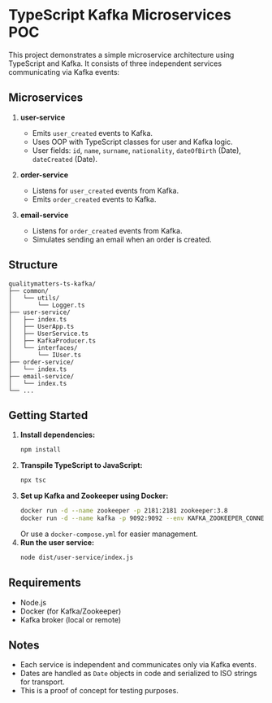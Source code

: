 # TypeScript Kafka Microservices POC

This project demonstrates a simple microservice architecture using TypeScript and Kafka. It consists of three independent services communicating via Kafka events:

## Microservices

1. **user-service**
   - Emits `user_created` events to Kafka.
   - Uses OOP with TypeScript classes for user and Kafka logic.
   - User fields: `id`, `name`, `surname`, `nationality`, `dateOfBirth` (Date), `dateCreated` (Date).

2. **order-service**
   - Listens for `user_created` events from Kafka.
   - Emits `order_created` events to Kafka.

3. **email-service**
   - Listens for `order_created` events from Kafka.
   - Simulates sending an email when an order is created.

## Structure

```
qualitymatters-ts-kafka/
├── common/
│   └── utils/
│       └── Logger.ts
├── user-service/
│   ├── index.ts
│   ├── UserApp.ts
│   ├── UserService.ts
│   ├── KafkaProducer.ts
│   └── interfaces/
│       └── IUser.ts
├── order-service/
│   └── index.ts
├── email-service/
│   └── index.ts
└── ...
```

## Getting Started

1. **Install dependencies:**
   ```sh
   npm install
   ```
2. **Transpile TypeScript to JavaScript:**
   ```sh
   npx tsc
   ```
3. **Set up Kafka and Zookeeper using Docker:**
   ```sh
   docker run -d --name zookeeper -p 2181:2181 zookeeper:3.8
   docker run -d --name kafka -p 9092:9092 --env KAFKA_ZOOKEEPER_CONNECT=localhost:2181 --env KAFKA_ADVERTISED_LISTENERS=PLAINTEXT://localhost:9092 --env KAFKA_LISTENERS=PLAINTEXT://0.0.0.0:9092 --network host confluentinc/cp-kafka:7.5.0
   ```
   Or use a `docker-compose.yml` for easier management.
4. **Run the user service:**
   ```sh
   node dist/user-service/index.js
   ```

## Requirements
- Node.js
- Docker (for Kafka/Zookeeper)
- Kafka broker (local or remote)

## Notes
- Each service is independent and communicates only via Kafka events.
- Dates are handled as `Date` objects in code and serialized to ISO strings for transport.
- This is a proof of concept for testing purposes.
